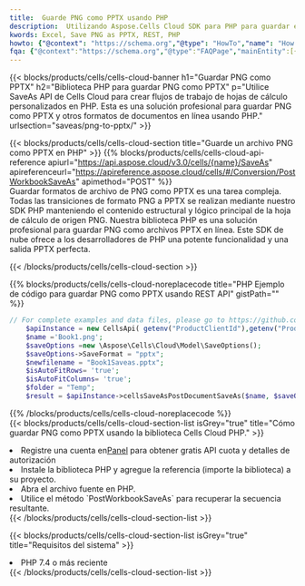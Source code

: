 ```yaml
---
title:  Guarde PNG como PPTX usando PHP
description:  Utilizando Aspose.Cells Cloud SDK para PHP para guardar el archivo de formato PNG como archivo de formato PPTX.
kwords: Excel, Save PNG as PPTX, REST, PHP
howto: {"@context": "https://schema.org","@type": "HowTo","name": "How to save PNG as PPTX using the Cells Cloud PHP library.","description": "How to save PNG as PPTX using the Cells Cloud PHP library.","image": {"@type": "ImageObject"},"url": "/php/saveas/png-to-pptx/","step": [{ "@type": "HowToStep","name": "How to save PNG as PPTX using the Cells Cloud PHP library. step 1", "image": {"@type": "ImageObject",},"url": "/php/saveas/png-to-pptx/","text": "Register an account at <a href='https://dashboard.aspose.cloud/'>Dashboard</a> to get free API quota & authorization details",},{ "@type": "HowToStep","name": "How to save PNG as PPTX using the Cells Cloud PHP library. step 1", "image": {"@type": "ImageObject",},"url": "/php/saveas/png-to-pptx/","text": "Install PHP library and add the reference (import the library) to your project.",},{ "@type": "HowToStep","name": "How to save PNG as PPTX using the Cells Cloud PHP library. step 1", "image": {"@type": "ImageObject",},"url": "/php/saveas/png-to-pptx/","text": "Open the source file in PHP.",},{ "@type": "HowToStep","name": "How to save PNG as PPTX using the Cells Cloud PHP library. step 1", "image": {"@type": "ImageObject",},"url": "/php/saveas/png-to-pptx/","text": "Use the `PostWorkbookSaveAs` method to retrieve the resulting stream.",}, ],"supply": {"@type": "HowToSupply","name": "document"},"tool": [{"@type": "HowToTool","name": "phpstorm, Visual Studio Code, Eclipse"},{"@type": "HowToTool","name": "Aspose Cells"}],"totalTime": "PT6M"}
fqa: {"@context":"https://schema.org","@type":"FAQPage","mainEntity":[{"@type":"Question","name":"Why save file as other formats file in C# using REST API?","acceptedAnswer":{"@type":"Answer","text":"Documents are encoded in many ways, and some files may be incompatible with the software you use. To open and read such files, just save them as appropriate file formats.<br/><ol><li>Install .NET SDK and add the reference (import the library) to your project.</li><li>Open the source file in C# using REST API.</li><li>Call the PostWorkbookSaveAsRequest() method, passing an output filename with required extension.</li><li>Get the result of save as a separate file.</li></ol>"}},{"@type":"Question","name":"What file formats can I save as with your C# library?","acceptedAnswer":{"@type":"Answer","text":"We support a variety of file formats for conversion using .NET library, including XLSX, Excel, xls , PDF, CSV, HTML, Markdown, XML, PNG, JPG, TIFF, Json, TXT and many more."}},{"@type":"Question","name":"What is the maximum allowed file size for conversion using this .NET library?","acceptedAnswer":{"@type":"Answer","text":"There are no file size limits for format conversions using .NET library."}}]}
---
```

{{< blocks/products/cells/cells-cloud-banner h1="Guardar PNG como PPTX" h2="Biblioteca PHP para guardar PNG como PPTX" p="Utilice SaveAs API de Cells Cloud para crear flujos de trabajo de hojas de cálculo personalizados en PHP. Esta es una solución profesional para guardar PNG como PPTX y otros formatos de documentos en línea usando PHP." urlsection="saveas/png-to-pptx/" >}}

{{< blocks/products/cells/cells-cloud-section title="Guarde un archivo PNG como PPTX en PHP" >}}
{{% blocks/products/cells/cells-cloud-api-reference apiurl="https://api.aspose.cloud/v3.0/cells/{name}/SaveAs" apireferenceurl="https://apireference.aspose.cloud/cells/#/Conversion/PostWorkbookSaveAs" apimethod="POST" %}}
<br/>
Guardar formatos de archivo de PNG como PPTX es una tarea compleja. Todas las transiciones de formato PNG a PPTX se realizan mediante nuestro SDK PHP manteniendo el contenido estructural y lógico principal de la hoja de cálculo de origen PNG. Nuestra biblioteca PHP es una solución profesional para guardar PNG como archivos PPTX en línea. Este SDK de nube ofrece a los desarrolladores de PHP una potente funcionalidad y una salida PPTX perfecta.

{{< /blocks/products/cells/cells-cloud-section >}}

{{% blocks/products/cells/cells-cloud-noreplacecode title="PHP Ejemplo de código para guardar PNG como PPTX usando REST API" gistPath="" %}}
  
```php
// For complete examples and data files, please go to https://github.com/aspose-cells-cloud/aspose-cells-cloud-php/
    $apiInstance = new CellsApi( getenv("ProductClientId"),getenv("ProductClientSecret") );
    $name ='Book1.png';
    $saveOptions =new \Aspose\Cells\Cloud\Model\SaveOptions();
    $saveOptions->SaveFormat = "pptx";
    $newfilename = "Book1Saveas.pptx";
    $isAutoFitRows= 'true';
    $isAutoFitColumns= 'true';
    $folder = "Temp";
    $result = $apiInstance->cellsSaveAsPostDocumentSaveAs($name, $saveOptions, $newfilename,$isAutoFitRows, $isAutoFitColumns, $folder);
```
  
{{% /blocks/products/cells/cells-cloud-noreplacecode %}}
<br/>
{{< blocks/products/cells/cells-cloud-section-list isGrey="true" title="Cómo guardar PNG como PPTX usando la biblioteca Cells Cloud PHP." >}}
<li> Registre una cuenta en<a href="https://dashboard.aspose.cloud/">Panel</a> para obtener gratis API cuota y detalles de autorización</li>
<li>Instale la biblioteca PHP y agregue la referencia (importe la biblioteca) a su proyecto.</li>
<li>Abra el archivo fuente en PHP.</li>
<li>Utilice el método `PostWorkbookSaveAs` para recuperar la secuencia resultante.</li>
{{< /blocks/products/cells/cells-cloud-section-list >}}

{{< blocks/products/cells/cells-cloud-section-list isGrey="true" title="Requisitos del sistema" >}}
<li>PHP 7.4 o más reciente</li>
{{< /blocks/products/cells/cells-cloud-section-list >}}
